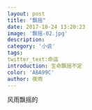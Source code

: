```yaml
---
layout: post
title: "飘摇"
date: 2017-10-24 13:20:23
image: '飘摇-02.jpg'
description:
category: '小说'
tags:
twitter_text:命运
introduction: 生命飘摇不定
color: 'ABA99C'
author: 夜雨
---
```

风雨飘摇的
